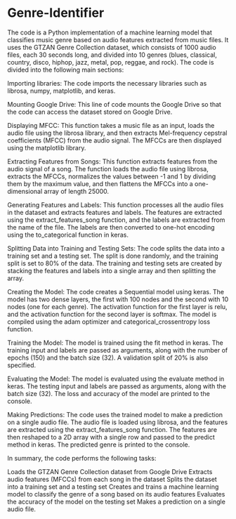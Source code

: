 # Genre-Identifier


The code is a Python implementation of a machine learning model that classifies music genre based on audio features extracted from music files. It uses the GTZAN Genre Collection dataset, which consists of 1000 audio files, each 30 seconds long, and divided into 10 genres (blues, classical, country, disco, hiphop, jazz, metal, pop, reggae, and rock). The code is divided into the following main sections:

Importing libraries:
The code imports the necessary libraries such as librosa, numpy, matplotlib, and keras.

Mounting Google Drive:
This line of code mounts the Google Drive so that the code can access the dataset stored on Google Drive.

Displaying MFCC:
This function takes a music file as an input, loads the audio file using the librosa library, and then extracts Mel-frequency cepstral coefficients (MFCC) from the audio signal. The MFCCs are then displayed using the matplotlib library.

Extracting Features from Songs:
This function extracts features from the audio signal of a song. The function loads the audio file using librosa, extracts the MFCCs, normalizes the values between -1 and 1 by dividing them by the maximum value, and then flattens the MFCCs into a one-dimensional array of length 25000.

Generating Features and Labels:
This function processes all the audio files in the dataset and extracts features and labels. The features are extracted using the extract_features_song function, and the labels are extracted from the name of the file. The labels are then converted to one-hot encoding using the to_categorical function in keras.

Splitting Data into Training and Testing Sets:
The code splits the data into a training set and a testing set. The split is done randomly, and the training split is set to 80% of the data. The training and testing sets are created by stacking the features and labels into a single array and then splitting the array.

Creating the Model:
The code creates a Sequential model using keras. The model has two dense layers, the first with 100 nodes and the second with 10 nodes (one for each genre). The activation function for the first layer is relu, and the activation function for the second layer is softmax. The model is compiled using the adam optimizer and categorical_crossentropy loss function.

Training the Model:
The model is trained using the fit method in keras. The training input and labels are passed as arguments, along with the number of epochs (150) and the batch size (32). A validation split of 20% is also specified.

Evaluating the Model:
The model is evaluated using the evaluate method in keras. The testing input and labels are passed as arguments, along with the batch size (32). The loss and accuracy of the model are printed to the console.

Making Predictions:
The code uses the trained model to make a prediction on a single audio file. The audio file is loaded using librosa, and the features are extracted using the extract_features_song function. The features are then reshaped to a 2D array with a single row and passed to the predict method in keras. The predicted genre is printed to the console.

In summary, the code performs the following tasks:

Loads the GTZAN Genre Collection dataset from Google Drive
Extracts audio features (MFCCs) from each song in the dataset
Splits the dataset into a training set and a testing set
Creates and trains a machine learning model to classify the genre of a song based on its audio features
Evaluates the accuracy of the model on the testing set
Makes a prediction on a single audio file.


